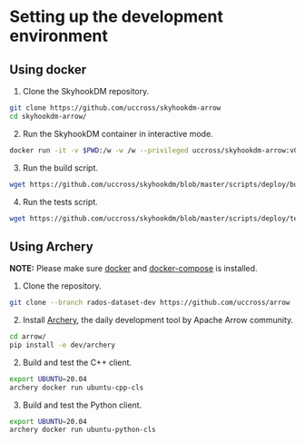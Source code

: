 <!---
  Licensed to the Apache Software Foundation (ASF) under one
  or more contributor license agreements.  See the NOTICE file
  distributed with this work for additional information
  regarding copyright ownership.  The ASF licenses this file
  to you under the Apache License, Version 2.0 (the
  "License"); you may not use this file except in compliance
  with the License.  You may obtain a copy of the License at

    http://www.apache.org/licenses/LICENSE-2.0

  Unless required by applicable law or agreed to in writing,
  software distributed under the License is distributed on an
  "AS IS" BASIS, WITHOUT WARRANTIES OR CONDITIONS OF ANY
  KIND, either express or implied.  See the License for the
  specific language governing permissions and limitations
  under the License.
-->

# Setting up the development environment

## Using docker

1. Clone the SkyhookDM repository.
```bash
git clone https://github.com/uccross/skyhookdm-arrow
cd skyhookdm-arrow/
```

2. Run the SkyhookDM container in interactive mode.
```bash
docker run -it -v $PWD:/w -w /w --privileged uccross/skyhookdm-arrow:v0.2.0 bash
```

3. Run the build script.
```bash
wget https://github.com/uccross/skyhookdm/blob/master/scripts/deploy/build.sh && ./build.sh
```

4. Run the tests script.
```bash
wget https://github.com/uccross/skyhookdm/blob/master/scripts/deploy/test.sh ./test.sh
```

## Using Archery

**NOTE:** Please make sure [docker](https://docs.docker.com/engine/install/ubuntu/) and [docker-compose](https://docs.docker.com/compose/install/) is installed.

1. Clone the repository.
```bash
git clone --branch rados-dataset-dev https://github.com/uccross/arrow
```

2. Install [Archery](https://arrow.apache.org/docs/developers/archery.html#), the daily development tool by Apache Arrow community.
```bash
cd arrow/
pip install -e dev/archery
```

2. Build and test the C++ client.
```bash
export UBUNTU=20.04
archery docker run ubuntu-cpp-cls
```

3. Build and test the Python client.
```bash
export UBUNTU=20.04
archery docker run ubuntu-python-cls
```
